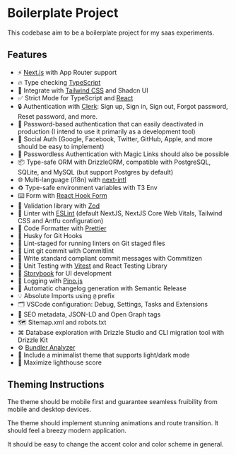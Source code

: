 # Boilerplate Project

This codebase aim to be a boilerplate project for my saas experiments.

## Features

- ⚡ [Next.js](https://nextjs.org) with App Router support
- 🔥 Type checking [TypeScript](https://www.typescriptlang.org)
- 💎 Integrate with [Tailwind CSS](https://tailwindcss.com) and Shadcn UI
- ✅ Strict Mode for TypeScript and [React](https://react.dev)
- 🔒 Authentication with [Clerk](https://go.clerk.com/zGlzydF): Sign up, Sign in, Sign out, Forgot password, Reset password, and more.
- 👤 Password-based authentication that can easily deactivated in production (I intend to use it primarily as a development tool)
- 👤 Social Auth (Google, Facebook, Twitter, GitHub, Apple, and more should be easy to implement)
- 👤 Passwordless Authentication with Magic Links should also be possible
- 📦 Type-safe ORM with DrizzleORM, compatible with PostgreSQL, SQLite, and MySQL (but support Postgres by default)
- 🌐 Multi-language (i18n) with [next-intl](https://next-intl-docs.vercel.app/)
- ♻️ Type-safe environment variables with T3 Env
- ⌨️ Form with [React Hook Form](https://react-hook-form.com)
- 🔴 Validation library with [Zod](https://zod.dev)
- 📏 Linter with [ESLint](https://eslint.org) (default NextJS, NextJS Core Web Vitals, Tailwind CSS and Antfu configuration)
- 💖 Code Formatter with [Prettier](https://prettier.io)
- 🦊 Husky for Git Hooks
- 🚫 Lint-staged for running linters on Git staged files
- 🚓 Lint git commit with Commitlint
- 📓 Write standard compliant commit messages with Commitizen
- 🦺 Unit Testing with [Vitest](https://vitest.dev) and React Testing Library
- 🎉 [Storybook](https://storybook.js.org) for UI development
- 📝 Logging with [Pino.js](https://getpino.io)
- 🎁 Automatic changelog generation with Semantic Release
- 💡 Absolute Imports using `@` prefix
- 🗂 VSCode configuration: Debug, Settings, Tasks and Extensions
- 🤖 SEO metadata, JSON-LD and Open Graph tags
- 🗺️ Sitemap.xml and robots.txt
- ⌘ Database exploration with Drizzle Studio and CLI migration tool with Drizzle Kit
- ⚙️ [Bundler Analyzer](https://www.npmjs.com/package/@next/bundle-analyzer)
- 🌈 Include a minimalist theme that supports light/dark mode
- 💯 Maximize lighthouse score

## Theming Instructions

The theme should be mobile first and guarantee seamless fruibility from mobile and desktop devices.

The theme should implement stunning animations and route transition. It should feel a breezy modern application.

It should be easy to change the accent color and color scheme in general.

